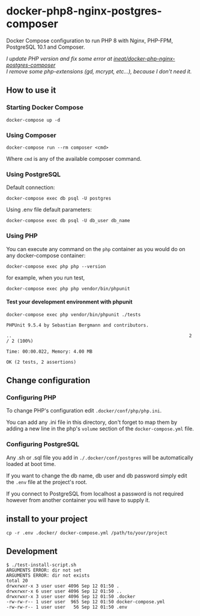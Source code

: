 # docker-php8-nginx-postgres-composer

Docker Compose configuration to run PHP 8 with Nginx, PHP-FPM, PostgreSQL 10.1 and Composer.

*I update PHP version and fix some error at [ineat/docker-php-nginx-postgres-composer](https://github.com/ineat/docker-php-nginx-postgres-composer)  
I remove some php-extensions (gd, mcrypt, etc...), because I don't need it.*

## How to use it

### Starting Docker Compose

```
docker-compose up -d
```

### Using Composer

`docker-compose run --rm composer <cmd>`

Where `cmd` is any of the available composer command.

### Using PostgreSQL

Default connection:

`docker-compose exec db psql -U postgres`

Using .env file default parameters:

`docker-compose exec db psql -U db_user db_name`

### Using PHP

You can execute any command on the `php` container as you would do on any docker-compose container:

`docker-compose exec php php --version`

for example, when you run test,

`docker-compose exec php php vendor/bin/phpunit`

#### Test your development environment with phpunit

`docker-compose exec php vendor/bin/phpunit ./tests`

```
PHPUnit 9.5.4 by Sebastian Bergmann and contributors.

..                                                                  2 / 2 (100%)

Time: 00:00.022, Memory: 4.00 MB

OK (2 tests, 2 assertions)
```

## Change configuration

### Configuring PHP

To change PHP's configuration edit `.docker/conf/php/php.ini`.

You can add any .ini file in this directory, don't forget to map them by adding a new line in the php's `volume` section of the `docker-compose.yml` file.

### Configuring PostgreSQL

Any .sh or .sql file you add in `./.docker/conf/postgres` will be automatically loaded at boot time.

If you want to change the db name, db user and db password simply edit the `.env` file at the project's root.

If you connect to PostgreSQL from localhost a password is not required however from another container you will have to supply it.

## install to your project

```
cp -r .env .docker/ docker-compose.yml /path/to/your/project
```

## Development

```
$ ./test-install-script.sh 
ARGUMENTS ERROR: dir not set
ARGUMENTS ERROR: dir not exists
total 20
drwxrwxr-x 3 user user 4096 Sep 12 01:50 .
drwxrwxr-x 6 user user 4096 Sep 12 01:50 ..
drwxrwxr-x 3 user user 4096 Sep 12 01:50 .docker
-rw-rw-r-- 1 user user  965 Sep 12 01:50 docker-compose.yml
-rw-rw-r-- 1 user user   56 Sep 12 01:50 .env
```



